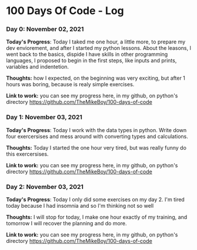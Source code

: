 # 100 Days Of Code - Log

### Day 0: November 02, 2021

**Today's Progress**: Today I taked  me one hour, a little more, to prepare my dev enviorement, and after I started my python lessons. About the leasons, I went back to the basics, dispide I have skills in other programming languages, I proposed to begin in the first steps, like inputs and prints, variables and indentetion.

**Thoughts:** how I expected, on the beginning was very exciting, but after 1 hours was boring, because is realy simple exercises.

**Link to work:** you can see my progress here, in my github, on python's directory
    https://github.com/TheMikeBoy/100-days-of-code

### Day 1: November 03, 2021

**Today's Progress**: Today I work with the data types in python. Write down four exercersises and mess around with converting types and calculations. 

**Thoughts:** Today I started the one hour very tired, but was really funny do this exercersises. 

**Link to work:** you can see my progress here, in my github, on python's directory
    https://github.com/TheMikeBoy/100-days-of-code

### Day 2: November 03, 2021

**Today's Progress**: Today I only did some exercises on my day 2. I'm tired today because I had insomnia and so I'm thinking not so well

**Thoughts:** I will stop for today, I make one hour exactly of my training, and tomorrow I will recover the planning and do more.

**Link to work:** you can see my progress here, in my github, on python's directory
    https://github.com/TheMikeBoy/100-days-of-code

